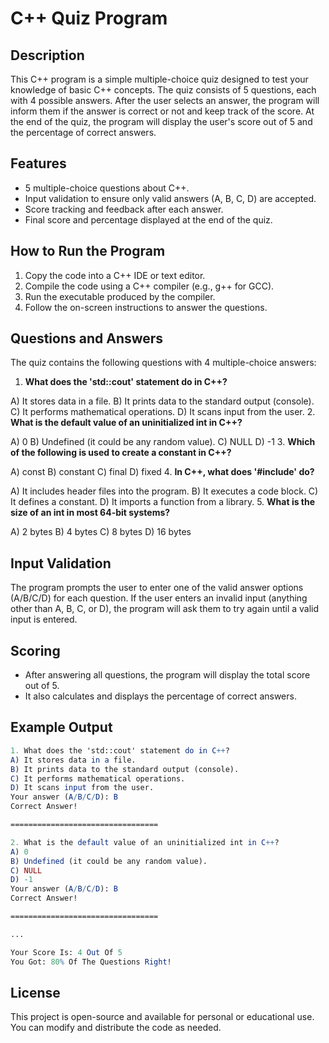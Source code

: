 # C++ Quiz Program
## Description
This C++ program is a simple multiple-choice quiz designed to test your knowledge of basic C++ concepts. The quiz consists of 5 questions, each with 4 possible answers. After the user selects an answer, the program will inform them if the answer is correct or not and keep track of the score. At the end of the quiz, the program will display the user's score out of 5 and the percentage of correct answers.
## Features
- 5 multiple-choice questions about C++.
- Input validation to ensure only valid answers (A, B, C, D) are accepted.
- Score tracking and feedback after each answer.
- Final score and percentage displayed at the end of the quiz.
## How to Run the Program
1. Copy the code into a C++ IDE or text editor.
2. Compile the code using a C++ compiler (e.g., g++ for GCC).
3. Run the executable produced by the compiler.
4. Follow the on-screen instructions to answer the questions.
## Questions and Answers
The quiz contains the following questions with 4 multiple-choice answers:
1. **What does the 'std::cout' statement do in C++?**

A) It stores data in a file.
B) It prints data to the standard output (console).
C) It performs mathematical operations.
D) It scans input from the user.
2. **What is the default value of an uninitialized int in C++?**

A) 0
B) Undefined (it could be any random value).
C) NULL
D) -1
3. **Which of the following is used to create a constant in C++?**

A) const
B) constant
C) final
D) fixed
4. **In C++, what does '#include' do?**

A) It includes header files into the program.
B) It executes a code block.
C) It defines a constant.
D) It imports a function from a library.
5. **What is the size of an int in most 64-bit systems?**

A) 2 bytes
B) 4 bytes
C) 8 bytes
D) 16 bytes
## Input Validation
The program prompts the user to enter one of the valid answer options (A/B/C/D) for each question. If the user enters an invalid input (anything other than A, B, C, or D), the program will ask them to try again until a valid input is entered.

## Scoring
- After answering all questions, the program will display the total score out of 5.
- It also calculates and displays the percentage of correct answers.
## Example Output
```mathematica
1. What does the 'std::cout' statement do in C++?
A) It stores data in a file.
B) It prints data to the standard output (console).
C) It performs mathematical operations.
D) It scans input from the user.
Your answer (A/B/C/D): B
Correct Answer!

=================================

2. What is the default value of an uninitialized int in C++?
A) 0
B) Undefined (it could be any random value).
C) NULL
D) -1
Your answer (A/B/C/D): B
Correct Answer!

=================================

...

Your Score Is: 4 Out Of 5
You Got: 80% Of The Questions Right!
```
## License
This project is open-source and available for personal or educational use. You can modify and distribute the code as needed.
